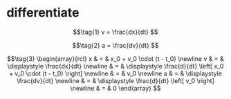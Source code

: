 # differentiate
$$\tag{1}
v = \frac{dx}{dt}
$$

$$\tag{2}
a = \frac{dv}{dt}
$$

$$\tag{3}
\begin{array}{rcl}
x & = & x_0 + v_0 \cdot (t - t_0) \newline
v & = & \displaystyle \frac{dx}{dt} \newline
& = & \displaystyle \frac{d}{dt} \left[ x_0 + v_0 \cdot (t - t_0) \right] \newline
& = & v_0 \newline
a & = & \displaystyle \frac{dv}{dt} \newline
& = & \displaystyle \frac{d}{dt} \left[ v_0 \right] \newline
& = & 0
\end{array}
$$
